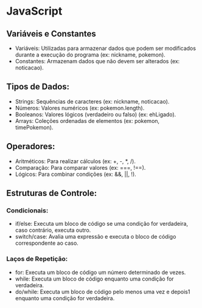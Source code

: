 # JavaScript
## Variáveis e Constantes
- Variáveis: Utilizadas para armazenar dados que podem ser modificados durante a execução do programa (ex: nickname, pokemon).
- Constantes: Armazenam dados que não devem ser alterados (ex: noticacao).
## Tipos de Dados:
- Strings: Sequências de caracteres (ex: nickname, noticacao).
- Números: Valores numéricos (ex: pokemon.length).
- Booleanos: Valores lógicos (verdadeiro ou falso) (ex: ehLigado).
- Arrays: Coleções ordenadas de elementos (ex: pokemon, timePokemon).
## Operadores:
- Aritméticos: Para realizar cálculos (ex: +, -, *, /).
- Comparação: Para comparar valores (ex: ===, !==).
- Lógicos: Para combinar condições (ex: &&, ||, !).
## Estruturas de Controle:
### Condicionais:
- if/else: Executa um bloco de código se uma condição for verdadeira, caso contrário, executa outro.
- switch/case: Avalia uma expressão e executa o bloco de código correspondente ao caso.
### Laços de Repetição:
- for: Executa um bloco de código um número determinado de vezes.
- while: Executa um bloco de código enquanto uma condição for verdadeira.
- do/while: Executa um bloco de código pelo menos uma vez e depois1 enquanto uma condição for verdadeira.
